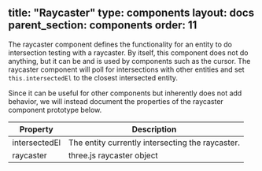 title: "Raycaster"
type: components
layout: docs
parent_section: components
order: 11
---

The raycaster component defines the functionality for an entity to do
intersection testing with a raycaster. By itself, this component does not do
anything, but it can be and is used by components such as the cursor. The
raycaster component will poll for intersections with other entities and set
`this.intersectedEl` to the closest intersected entity.

Since it can be useful for other components but inherently does not add
behavior, we will instead document the properties of the raycaster component
prototype below.

| Property      | Description                                      |
|---------------|--------------------------------------------------|
| intersectedEl | The entity currently intersecting the raycaster. |
| raycaster     | three.js raycaster object                        |
